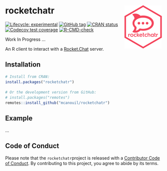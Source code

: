 
<!-- README.md is generated from README.Rmd. Please edit that file -->

# rocketchatr <img src='man/figures/logo.png' align="right" height="139" />

<!-- badges: start -->

[![Lifecycle:
experimental](https://img.shields.io/badge/lifecycle-experimental-orange.svg)](https://lifecycle.r-lib.org/articles/stages.html#experimental)
[![GitHub
tag](https://img.shields.io/github/tag/mcanouil/rocketchatr.svg?label=latest%20tag&include_prereleases)](https://github.com/mcanouil/rocketchatr)
[![CRAN
status](https://www.r-pkg.org/badges/version/rocketchatr)](https://CRAN.R-project.org/package=rocketchatr)
[![Codecov test
coverage](https://codecov.io/gh/mcanouil/rocketchatr/branch/main/graph/badge.svg)](https://codecov.io/gh/mcanouil/rocketchatr?branch=main)
[![R-CMD-check](https://github.com/mcanouil/rocketchatr/workflows/R-CMD-check/badge.svg)](https://github.com/mcanouil/rocketchatr/actions)
<!-- badges: end -->

Work In Progress …

An R client to interact with a [Rocket.Chat](https://rocket.chat/)
server.

## Installation

``` r
# Install from CRAN:
install.packages("rocketchatr")

# Or the development version from GitHub:
# install.packages("remotes")
remotes::install_github("mcanouil/rocketchatr")
```

## Example

…

## Code of Conduct

Please note that the `rocketchatr`project is released with a
[Contributor Code of
Conduct](https://contributor-covenant.org/version/2/0/CODE_OF_CONDUCT.html).
By contributing to this project, you agree to abide by its terms.
